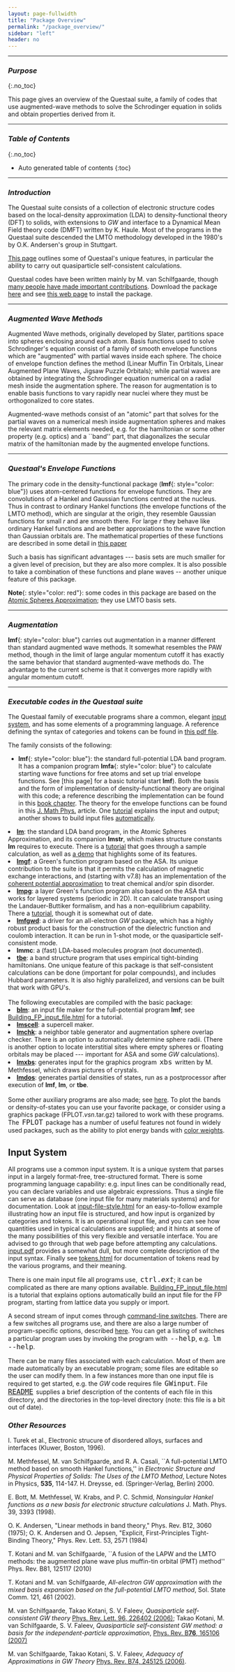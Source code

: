 ```yaml
---
layout: page-fullwidth
title: "Package Overview"
permalink: "/package_overview/"
sidebar: "left"
header: no
---
```

_____________________________________________________________

### _Purpose_
{:.no_toc}

This page gives an overview of the Questaal suite, a family of codes
that use augmented-wave methods to solve the Schrodinger equation in solids and
obtain properties derived from it.

_____________________________________________________________

### _Table of Contents_
{:.no_toc}
*  Auto generated table of contents
{:toc}

_____________________________________________________________

### _Introduction_

The Questaal suite consists of a collection of electronic structure codes based on the local-density approximation (LDA)
to density-functional theory (DFT) to solids, with extensions to _GW_ and interface to a Dynamical Mean Field theory
code (DMFT) written by K. Haule.  Most of the programs in the Questaal suite descended the LMTO methodology developed in
the 1980's by O.K. Andersen's group in Stuttgart.

[This page](https://lordcephei.github.io/about/) outlines some of
Questaal's unique features, in particular the ability to carry out
quasiparticle self-consistent calculations.

Questaal codes have been written mainly by M. van Schilfgaarde, though [many people have made important
contributions](https://lordcephei.github.io/lmf_tutorial/).  Download the package [here](https://bitbucket.org/lmto/lm)
and see [this web page](https://lordcephei.github.io/install/) to install the package.

_____________________________________________________________

### _Augmented Wave Methods_

Augmented Wave methods, originally developed by Slater, partitions
space into spheres enclosing around each atom.  Basis functions used
to solve Schrodinger's equation consist of a family of smooth envelope
functions which are "augmented" with partial waves inside each
sphere. The choice of envelope function defines the method (Linear
Muffin Tin Orbitals, Linear Augmented Plane Waves, Jigsaw Puzzle
Orbitals); while partial waves are obtained by integrating the
Schrodinger equation numerical on a radial mesh inside the
augmentation sphere.  The reason for augmentation is to enable basis
functions to vary rapidly near nuclei where they must be orthogonalized to
core states.

Augmented-wave methods consist of an "atomic" part that solves for the partial waves on a numerical mesh inside
augmentation spheres and makes the relevant matrix elements needed, e.g. for the hamiltonian or some other property
(e.g. optics) and a ``band'' part, that diagonalizes the secular matrix of the hamiltonian made by the
augmented envelope functions.

_____________________________________________________________

### _Questaal's Envelope Functions_

The primary code in the density-functional package (**lmf**{: style="color: blue"}) uses atom-centered functions for
envelope functions. They are convolutions of a Hankel and Gaussian functions centred at the nucleus.  Thus 
in contrast to ordinary Hankel functions (the envelope functions of the LMTO method), which are singular at the origin,
they resemble Gaussian functions for small _r_ and are smooth there.  For large _r_ they behave like ordinary Hankel functions
and are better approxiations to the wave function than Gaussian orbitals are.  The mathematical properties of
these functions are described in some detail in [this paper](http://scitation.aip.org/content/aip/journal/jmp/39/6/10.1063/1.532437)

Such a basis has significant advantages --- basis sets are much smaller for a given level of precision, but they are
also more complex.  It is also possible to take a combination of these functions and plane waves -- another unique
feature of this package.

**Note**{: style="color: red"}: some codes in this package are based on the [Atomic Spheres Approximation](https://lordcephei.github.io/lmto_asa_doc.md/);
they use LMTO basis sets.

_____________________________________________________________

### _Augmentation_

**lmf**{: style="color: blue"} carries out augmentation in a manner different than standard augmented wave methods.  It
somewhat resembles the PAW method, though in the limit of large angular momentum cutoff it has exactly the same behavior
that standard augmented-wave methods do.  The advantage to the current scheme is that it converges more rapidly with
angular momentum cutoff.

_____________________________________________________________


### _Executable codes in the Questaal suite_

The Questaal family of executable programs share a common, elegant [input system](https://lordcephei.github.io/pages/input-file-style.html),
and has some elements of a programming language.  A reference defining the syntax of categories and tokens can be found in [this pdf file](https://lordcephei.github.io/pages/input.pdf).

The family consists of the following:

+ **lmf**{: style="color: blue"}: the standard full-potential LDA band program.  It has a companion program **lmfa**{: style="color: blue"} to calculate starting wave functions for free atoms and set up trial envelope functions.  See [this page] for a basic tutorial
     start <b>lmf</b>).  Both the basis and the form of implementation of
     density-functional theory are original with this code; a reference
     describing the implementation can be found in this <A href="#fnlmf">book
     chapter</a>.  The theory for the envelope functions can be found in this
     <A href="#smhankel">J. Math Phys.</A> article. One
     <A href="FPtutorial.html">tutorial</A> explains the input and output; another shows to build input files
     <A href="Building_FP_input_file.html">automatically</A>.


<LI> <B><A href="lmto.html">lm</A></B>: the standard LDA band program, in the Atomic Spheres Approximation,
     and its companion <b>lmstr</b>, which makes structure constants <b>lm</b> requires to execute.
     There is a <A href="ASAtutorial.html">tutorial</A> that goes through a sample calculation,
     as well as <A href="Demo_ASA_copt.html">a demo</A> that highlights some of its features.

<LI> <B><A href="gf.html">lmgf</A></B>: a Green's function program based on the
     ASA.  Its unique contribution to the suite is that it permits the
     calculation of magnetic exchange interactions, and (starting with v7.8) has
     an implementation of the
     <A href="cpa.html">coherent potential approximation</A> to treat
     chemical and/or spin disorder.

<LI> <B><A href="pgf.pdf">lmpg</A></B>: a layer Green's function
     program also based on the ASA that works for layered
     systems (periodic in 2D).  It can calculate transport using the
     Landauer-Buttiker formalism, and has a non-equilibrium
     capability.  There a
     <A href="lmpg_tutorial.v2.0.pdf">tutorial</A>, though it is somewhat out of date.

<LI> <B><A href="gw.html">lmfgwd</A></B>: a driver for an
     all-electron <i>GW</i> package, which has a
     highly robust product basis for the construction of the
     dielectric function and coulomb interaction.  It can be run in
     1-shot mode, or the quasiparticle self-consistent mode.

<LI> <b>lmmc</b>: a (fast) LDA-based molecules program (not documented).

<LI> <B><A href="tbe.html">tbe</A></B>: a band structure program that uses empirical
     tight-binding hamiltonians. One
     unique feature of this package is that self-consistent
     calculations can be done (important for polar compounds), and
     includes Hubbard parameters.  It is also highly parallelized, and versions can be built that work with GPU's.

</LI>

<BR>
The following executables are compiled with the basic package:

<LI> <A href="Building_FP_input_file.html"><b>blm</b></A>: an input file maker for the full-potential program <b>lmf</b>; see
     <A href="Building_FP_input_file.html">Building_FP_input_file.html</A> for a tutorial.

<LI> <B><A href="Command-line-options.html#section1lmscell">lmscell</A></B>: a supercell maker.

<LI> <B><A href="Command-line-options.html#section1lmchk">lmchk</A></B>: a neighbor
     table generator and augmentation sphere overlap checker. There is an
     option to automatically determine sphere radii. (There is another
     option to locate interstitial sites where empty spheres or
     floating orbitals may be placed --- important for ASA and some
     <i>GW</i> calculations).

<LI> <B><A href="Command-line-options.html#section1lmxbs">lmxbs</A></B>: generates
     input for the graphics program &thinsp;<FONT size="+1"><tt>xbs</tt></FONT>&thinsp; written by M. Methfessel,
     which draws pictures of crystals.

<LI> <B><A href="Command-line-options.html#section1lmdos">lmdos</A></B>: generates
     partial densities of states, run as a postprocessor after
     execution of <b>lmf</b>, <b>lm</b>, or <b>tbe</b>.

</LI>

<br>
Some other auxiliary programs are also made; see <A href="lmto.html#section3">here</A>.  To plot the bands or density-of-states
you can use your favorite package, or consider using a graphics package
(FPLOT.<I>vsn</I>.tar.gz) tailored to work with these programs.  The &thinsp;<FONT size="+1"><tt>FPLOT</tt></FONT>&thinsp;
package has a number of useful features not found in widely used packages, such as the ability to plot energy bands with
<A href="generating-energy-bands.html">color weights</A>.

<h2><A name="input"></A>Input System</h2>

All programs use a common input system.  It is a unique system that parses
input in a largely format-free, tree-structured format.  There is some
programming language capability: e.g. input lines can be conditionally
read, you can declare variables and use algebraic expressions.  Thus a
single file can serve as database (one input file for many
materials systems) and for documentation.  Look at
<A href="input-file-style.html">input-file-style.html</A> for an
easy-to-follow example illustrating how an input file is structured, and
how input is organized by categories and tokens.  It is an operational
input file, and you can see how quantities used in typical calculations are
supplied; and it hints at some of the many possibilities of this very
flexible and versatile interface.  You are advised to go through that web page before
attempting any calculations.
<A href="input.pdf">input.pdf</A> provides a somewhat dull, but
more complete description of the input syntax.  Finally see
<A href="tokens.html">tokens.html</A> for documentation of tokens
read by the various programs, and their meaning.

<P>

There is one main input file all programs use, &thinsp;<FONT size="+1"><tt>ctrl.<i>ext</i></tt></FONT>; it can be complicated as
there are many options available.
<A href="Building_FP_input_file.html">Building_FP_input_file.html</A> is a tutorial that explains options
automatically build an input file for the FP program, starting from lattice data you supply or import.

<P> A second stream of input comes through
<A href="Command-line-options.html">command-line switches</A>.  There are a few switches all programs use, and
there are also a large number of program-specific options, described
<A href="Command-line-options.html">here</A>.  You can get a listing of switches a particular program uses
by invoking the program with &thinsp;<FONT size="+1"><tt>--help</tt></FONT>, e.g. &thinsp;<FONT size="+1"><tt>lm --help</tt></FONT>.

<P> There can be many files associated with each calculation.  Most of them are made
automatically by an executable program; some files are editable so the user can
modify them.  In a few instances more than one input file is required to get
started, e.g. the <i>GW</i> code requires file
&thinsp;<FONT size="+1"><tt>GWinput</tt></FONT>.  File
&thinsp;<A href="README"><FONT size="+1"><tt>README</tt></FONT></A>&thinsp;
supplies a brief description of the contents of each file in this directory, and
the directories in the top-level directory (note: this file is a bit out of date).

### _Other Resources_

<FN ID=cpa><P>
I. Turek et al., Electronic strucure of disordered alloys, surfaces and interfaces (Kluwer, Boston, 1996).
</FN>

<FN ID=fnlmf><P>
M. Methfessel, M. van Schilfgaarde, and R. A. Casali, ``A full-potential LMTO method based
on smooth Hankel functions,'' in <i>Electronic Structure and Physical Properties of
Solids: The Uses of the LMTO Method</i>, Lecture Notes in Physics,
<b>535</b>, 114-147. H. Dreysse, ed. (Springer-Verlag, Berlin) 2000.
</FN>

<FN ID=smhankel><P>
E. Bott, M. Methfessel, W. Krabs, and P. C. Schmid,
<i>Nonsingular Hankel functions as a new basis for electronic structure calculations</i>
J. Math. Phys. 39, 3393 (1998).

<FN ID=fnasa><P> O. K. Andersen, "Linear methods in band theory,"
Phys. Rev. B12, 3060 (1975); O. K. Andersen and O. Jepsen,
"Explicit, First-Principles Tight-Binding Theory," Phys. Rev. Lett. 53, 2571 (1984)
</FN>

<FN ID=pmt><P>
T. Kotani and M. van Schilfgaarde,
``A fusion of the LAPW and the LMTO methods: the augmented plane wave plus muffin-tin orbital (PMT) method''
Phys. Rev. B81, 125117 (2010)

<FN ID=allelectrongw><P>
T. Kotani and M. van Schilfgaarde,
<i>All-electron <i>GW</i> approximation with the mixed basis expansion based on the full-potential LMTO method</i>, Sol. State Comm. 121, 461 (2002).

<FN ID=qsgw><P>
M. van Schilfgaarde, Takao Kotani, S. V. Faleev,
<i>Quasiparticle self-consistent <i>GW</i> theory</i>
<A href=http://link.aps.org/abstract/PRL/v96/e226402>Phys. Rev. Lett. 96, 226402 (2006)</A>;
Takao Kotani, M. van Schilfgaarde, S. V. Faleev,
<i>Quasiparticle self-consistent <i>GW</i> method: a basis for the independent-particle approximation</i>,
<A href=http://link.aps.org/abstract/PRB/v76/e165106>Phys. Rev. B<b>76</b>, 165106 (2007)</A>

<FN ID=adequacygw><P>
M. van Schilfgaarde, Takao Kotani, S. V. Faleev,
<i>Adequacy of Approximations in <i>GW</i> Theory</i>
<A href=http://link.aps.org/abstract/PRB/v74/e245125>Phys. Rev. B74, 245125 (2006)</A>.

<BR><BR><BR><BR><BR><BR><BR><BR><BR><BR><BR><BR><BR><BR><BR><BR><BR><BR><BR><BR><BR><BR><BR><BR><BR><BR><BR><BR><BR><BR><BR>



</HTML>
